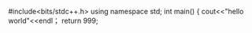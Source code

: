 #include<bits/stdc++.h>
using namespace std;
int main()
{
        cout<<"hello world"<<endl；
        return 999;

